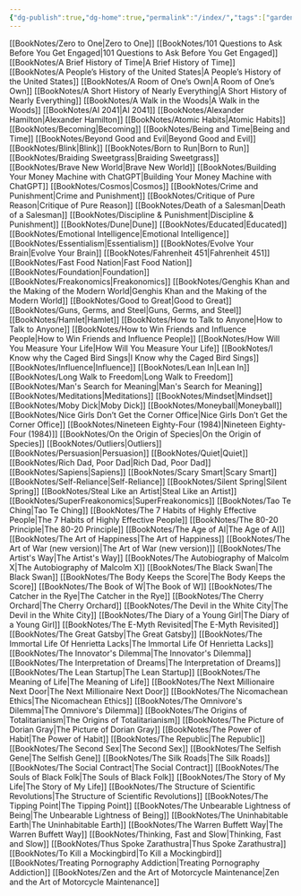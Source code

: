 ```yaml
---
{"dg-publish":true,"dg-home":true,"permalink":"/index/","tags":["gardenEntry"],"dgPassFrontmatter":true}
---
```


[[BookNotes/Zero to One\|Zero to One]]
[[BookNotes/101 Questions to Ask Before You Get Engaged\|101 Questions to Ask Before You Get Engaged]]
[[BookNotes/A Brief History of Time\|A Brief History of Time]]
[[BookNotes/A People’s History of the United States\|A People’s History of the United States]]
[[BookNotes/A Room of One’s Own\|A Room of One’s Own]]
[[BookNotes/A Short History of Nearly Everything\|A Short History of Nearly Everything]]
[[BookNotes/A Walk in the Woods\|A Walk in the Woods]]
[[BookNotes/AI 2041\|AI 2041]]
[[BookNotes/Alexander Hamilton\|Alexander Hamilton]]
[[BookNotes/Atomic Habits\|Atomic Habits]]
[[BookNotes/Becoming\|Becoming]]
[[BookNotes/Being and Time\|Being and Time]]
[[BookNotes/Beyond Good and Evil\|Beyond Good and Evil]]
[[BookNotes/Blink\|Blink]]
[[BookNotes/Born to Run\|Born to Run]]
[[BookNotes/Braiding Sweetgrass\|Braiding Sweetgrass]]
[[BookNotes/Brave New World\|Brave New World]]
[[BookNotes/Building Your Money Machine with ChatGPT\|Building Your Money Machine with ChatGPT]]
[[BookNotes/Cosmos\|Cosmos]]
[[BookNotes/Crime and Punishment\|Crime and Punishment]]
[[BookNotes/Critique of Pure Reason\|Critique of Pure Reason]]
[[BookNotes/Death of a Salesman\|Death of a Salesman]]
[[BookNotes/Discipline & Punishment\|Discipline & Punishment]]
[[BookNotes/Dune\|Dune]]
[[BookNotes/Educated\|Educated]]
[[BookNotes/Emotional Intelligence\|Emotional Intelligence]]
[[BookNotes/Essentialism\|Essentialism]]
[[BookNotes/Evolve Your Brain\|Evolve Your Brain]]
[[BookNotes/Fahrenheit 451\|Fahrenheit 451]]
[[BookNotes/Fast Food Nation\|Fast Food Nation]]
[[BookNotes/Foundation\|Foundation]]
[[BookNotes/Freakonomics\|Freakonomics]]
[[BookNotes/Genghis Khan and the Making of the Modern World\|Genghis Khan and the Making of the Modern World]]
[[BookNotes/Good to Great\|Good to Great]]
[[BookNotes/Guns, Germs, and Steel\|Guns, Germs, and Steel]]
[[BookNotes/Hamlet\|Hamlet]]
[[BookNotes/How to Talk to Anyone\|How to Talk to Anyone]]
[[BookNotes/How to Win Friends and Influence People\|How to Win Friends and Influence People]]
[[BookNotes/How Will You Measure Your Life\|How Will You Measure Your Life]]
[[BookNotes/I Know why the Caged Bird Sings\|I Know why the Caged Bird Sings]]
[[BookNotes/Influence\|Influence]]
[[BookNotes/Lean In\|Lean In]]
[[BookNotes/Long Walk to Freedom\|Long Walk to Freedom]]
[[BookNotes/Man's Search for Meaning\|Man's Search for Meaning]]
[[BookNotes/Meditations\|Meditations]]
[[BookNotes/Mindset\|Mindset]]
[[BookNotes/Moby Dick\|Moby Dick]]
[[BookNotes/Moneyball\|Moneyball]]
[[BookNotes/Nice Girls Don’t Get the Corner Office\|Nice Girls Don’t Get the Corner Office]]
[[BookNotes/Nineteen Eighty-Four (1984)\|Nineteen Eighty-Four (1984)]]
[[BookNotes/On the Origin of Species\|On the Origin of Species]]
[[BookNotes/Outliers\|Outliers]]
[[BookNotes/Persuasion\|Persuasion]]
[[BookNotes/Quiet\|Quiet]]
[[BookNotes/Rich Dad, Poor Dad\|Rich Dad, Poor Dad]]
[[BookNotes/Sapiens\|Sapiens]]
[[BookNotes/Scary Smart\|Scary Smart]]
[[BookNotes/Self-Reliance\|Self-Reliance]]
[[BookNotes/Silent Spring\|Silent Spring]]
[[BookNotes/Steal Like an Artist\|Steal Like an Artist]]
[[BookNotes/SuperFreakonomics\|SuperFreakonomics]]
[[BookNotes/Tao Te Ching\|Tao Te Ching]]
[[BookNotes/The 7 Habits of Highly Effective People\|The 7 Habits of Highly Effective People]]
[[BookNotes/The 80-20 Principle\|The 80-20 Principle]]
[[BookNotes/The Age of AI\|The Age of AI]]
[[BookNotes/The Art of Happiness\|The Art of Happiness]]
[[BookNotes/The Art of War (new version)\|The Art of War (new version)]]
[[BookNotes/The Artist's Way\|The Artist's Way]]
[[BookNotes/The Autobiography of Malcolm X\|The Autobiography of Malcolm X]]
[[BookNotes/The Black Swan\|The Black Swan]]
[[BookNotes/The Body Keeps the Score\|The Body Keeps the Score]]
[[BookNotes/The Book of W\|The Book of W]]
[[BookNotes/The Catcher in the Rye\|The Catcher in the Rye]]
[[BookNotes/The Cherry Orchard\|The Cherry Orchard]]
[[BookNotes/The Devil in the White City\|The Devil in the White City]]
[[BookNotes/The Diary of a Young Girl\|The Diary of a Young Girl]]
[[BookNotes/The E-Myth Revisited\|The E-Myth Revisited]]
[[BookNotes/The Great Gatsby\|The Great Gatsby]]
[[BookNotes/The Immortal Life Of Henrietta Lacks\|The Immortal Life Of Henrietta Lacks]]
[[BookNotes/The Innovator's Dilemma\|The Innovator's Dilemma]]
[[BookNotes/The Interpretation of Dreams\|The Interpretation of Dreams]]
[[BookNotes/The Lean Startup\|The Lean Startup]]
[[BookNotes/The Meaning of Life\|The Meaning of Life]]
[[BookNotes/The Next Millionaire Next Door\|The Next Millionaire Next Door]]
[[BookNotes/The Nicomachean Ethics\|The Nicomachean Ethics]]
[[BookNotes/The Omnivore's Dilemma\|The Omnivore's Dilemma]]
[[BookNotes/The Origins of Totalitarianism\|The Origins of Totalitarianism]]
[[BookNotes/The Picture of Dorian Gray\|The Picture of Dorian Gray]]
[[BookNotes/The Power of Habit\|The Power of Habit]]
[[BookNotes/The Republic\|The Republic]]
[[BookNotes/The Second Sex\|The Second Sex]]
[[BookNotes/The Selfish Gene\|The Selfish Gene]]
[[BookNotes/The Silk Roads\|The Silk Roads]]
[[BookNotes/The Social Contract\|The Social Contract]]
[[BookNotes/The Souls of Black Folk\|The Souls of Black Folk]]
[[BookNotes/The Story of My Life\|The Story of My Life]]
[[BookNotes/The Structure of Scientific Revolutions\|The Structure of Scientific Revolutions]]
[[BookNotes/The Tipping Point\|The Tipping Point]]
[[BookNotes/The Unbearable Lightness of Being\|The Unbearable Lightness of Being]]
[[BookNotes/The Uninhabitable Earth\|The Uninhabitable Earth]]
[[BookNotes/The Warren Buffett Way\|The Warren Buffett Way]]
[[BookNotes/Thinking, Fast and Slow\|Thinking, Fast and Slow]]
[[BookNotes/Thus Spoke Zarathustra\|Thus Spoke Zarathustra]]
[[BookNotes/To Kill a Mockingbird\|To Kill a Mockingbird]]
[[BookNotes/Treating Pornography Addiction\|Treating Pornography Addiction]]
[[BookNotes/Zen and the Art of Motorcycle Maintenance\|Zen and the Art of Motorcycle Maintenance]]